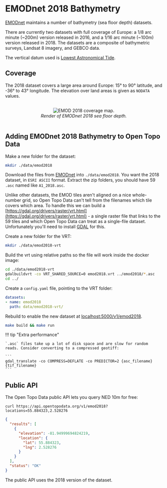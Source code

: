 # EMODnet 2018 Bathymetry

[EMODnet](https://www.emodnet-bathymetry.eu/) maintains a number of bathymetry (sea floor depth) datasets.

There are currently two datasets with full coverage of Europe: a 1/8 arc minute (~200m) version released in 2016, and a 1/16 arc minute (~100m) version released in 2018. The datasets are a composite of bathymetric surveys, Landsat 8 imagery, and GEBCO data.

The vertical datum used is [Lowest Astronomical Tide](https://tidesandcurrents.noaa.gov/datum_options.html).



## Coverage

The 2018 dataset covers a large area around Europe: 15° to 90° latitude, and -36° to 43° longitude. The elevation over land areas is given as `NODATA` values.

<p style="text-align:center; padding: 1rem 0">
  <img src="/docs/img/emod.png" alt="EMOD 2018 coverage map.">
  <br>
  <em>Render of EMODnet 2018 sea floor depth.</em>
</p>





## Adding EMODnet 2018 Bathymetry to Open Topo Data

Make a new folder for the dataset:

```bash
mkdir ./data/emod2018
```

Download the files from [EMODnet](https://portal.emodnet-bathymetry.eu/) into `./data/emod2018`. You want the 2018 dataset, in `ESRI ASCII` format. Extract the zip folders, you should have 59 `.asc` named like `A1_2018.asc`.

Unlike other datasets, the EMOD tiles aren't aligned on a nice whole-number grid, so Open Topo Data can't tell from the filenames which tile covers which area. To handle this we can build a [https://gdal.org/drivers/raster/vrt.html](https://gdal.org/drivers/raster/vrt.html) - a single raster file that links to the 59 tiles and which Open Topo Data can treat as a single-file dataset. Unfortunately you'll need to install [GDAL](https://gdal.org/) for this.

Create a new folder for the VRT:
```bash
mkdir ./data/emod2018-vrt
```

Build the vrt using relative paths so the file will work inside the docker image:
```bash
cd ./data/emod2018-vrt
gdalbuildvrt -co VRT_SHARED_SOURCE=0 emod2018.vrt ../emod2018/*.asc
cd ../
```

Create a `config.yaml` file, pointing to the VRT folder:

```yaml
datasets:
- name: emod2018
  path: data/emod2018-vrt/
```

Rebuild to enable the new dataset at [localhost:5000/v1/emod2018](http://localhost:5000/v1/emod2018?locations=37.653512,-119.410503).

```bash
make build && make run
```

!!! tip "Extra performance"

    `.asc` files take up a lot of disk space and are slow for random reads. Consider converting to a compressed geotiff:

    ```
    gdal_translate -co COMPRESS=DEFLATE -co PREDICTOR=2 {asc_filename} {tif_filename}
    ```



## Public API

The Open Topo Data public API lets you query NED 10m for free:

```
curl https://api.opentopodata.org/v1/emod2018?locations=55.884323,2.528276

```

```json
{
  "results": [
    {
      "elevation": -81.94999694824219, 
      "location": {
        "lat": 55.884323, 
        "lng": 2.528276
      }
    }
  ], 
  "status": "OK"
}
```

The public API uses the 2018 version of the dataset.

